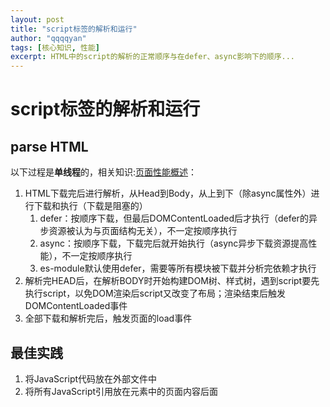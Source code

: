 ```yaml
---
layout: post
title: "script标签的解析和运行"
author: "qqqqyan"
tags: [核心知识, 性能]
excerpt: HTML中的script的解析的正常顺序与在defer、async影响下的顺序...
---
```


# script标签的解析和运行

## parse HTML
以下过程是**单线程**的，相关知识:[页面性能概述](https://qqqqyan.github.io/2023-12-01/%E7%BD%91%E9%A1%B5%E6%80%A7%E8%83%BD%E6%A6%82%E8%BF%B0)：
1. HTML下载完后进行解析，从Head到Body，从上到下（除async属性外）进行下载和执行（下载是阻塞的）
   1. defer：按顺序下载，但最后DOMContentLoaded后才执行（defer的异步资源被认为与页面结构无关），不一定按顺序执行
   2. async：按顺序下载，下载完后就开始执行（async异步下载资源提高性能），不一定按顺序执行
   3. es-module默认使用defer，需要等所有模块被下载并分析完依赖才执行
2. 解析完HEAD后，在解析BODY时开始构建DOM树、样式树，遇到script要先执行script，以免DOM渲染后script又改变了布局；渲染结束后触发DOMContentLoaded事件
3. 全部下载和解析完后，触发页面的load事件
   

## 最佳实践
1. 将JavaScript代码放在外部文件中
2. 将所有JavaScript引用放在<body>元素中的页面内容后面

